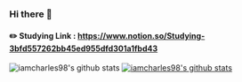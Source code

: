 ### Hi there 👋


#### ✏️ Studying Link : https://www.notion.so/Studying-3bfd557262bb45ed955dfd301a1fbd43

![iamcharles98's github stats](https://github-readme-stats.vercel.app/api?username=iamcharles98&show_icons=true)
[![iamcharles98's github stats](https://github-readme-stats.vercel.app/api/top-langs/?username=iamcharles98&show_icons=true&hide_border=true&title_color=004386&icon_color=004386&layout=compact)](https://github.com/iamcharles98)
<!--
**iamcharles98/iamcharles98** is a ✨ _special_ ✨ repository because its `README.md` (this file) appears on your GitHub profile.

Here are some ideas to get you started:

- 🔭 I’m currently working on ...
- 🌱 I’m currently learning ...
- 👯 I’m looking to collaborate on ...
- 🤔 I’m looking for help with ...
- 💬 Ask me about ...
- 📫 How to reach me: ...
- 😄 Pronouns: ...
- ⚡ Fun fact: ...
-->
